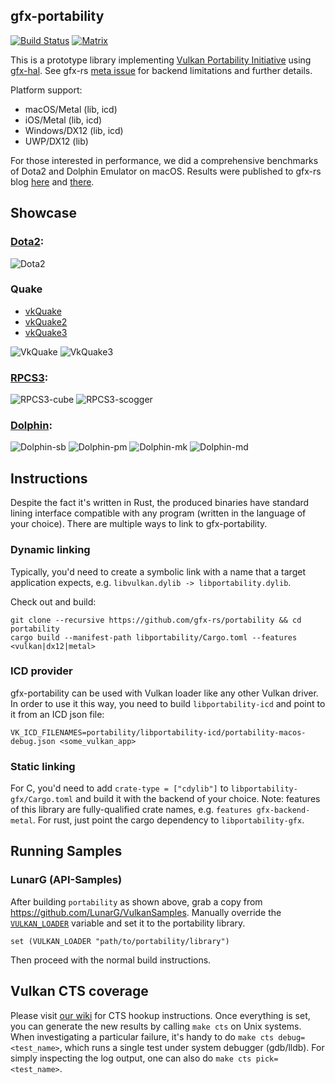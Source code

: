 ## gfx-portability
[![Build Status](https://github.com/gfx-rs/portability/workflows/Check/badge.svg?branch=master)](https://github.com/gfx-rs/portability/actions)
[![Matrix](https://img.shields.io/badge/Matrix-%23gfx%3Amatrix.org-blueviolet.svg)](https://matrix.to/#/#gfx:matrix.org)

This is a prototype library implementing [Vulkan Portability Initiative](https://www.khronos.org/blog/khronos-announces-the-vulkan-portability-initiative) using [gfx-hal](http://gfx-rs.github.io/2017/07/24/low-level.html). See gfx-rs [meta issue](https://github.com/gfx-rs/gfx/issues/1354) for backend limitations and further details.

Platform support:
- macOS/Metal (lib, icd)
- iOS/Metal (lib, icd)
- Windows/DX12 (lib, icd)
- UWP/DX12 (lib)

For those interested in performance, we did a comprehensive benchmarks of Dota2 and Dolphin Emulator on macOS. Results were published to gfx-rs blog [here](https://gfx-rs.github.io/2018/08/10/dota2-macos-performance.html) and [there](https://gfx-rs.github.io/2019/03/22/dolphin-macos-performance.html).

## Showcase

### [Dota2](https://github.com/ValveSoftware/Dota-2):
![Dota2](etc/dota2-river.jpg)

### Quake
- [vkQuake](https://github.com/Novum/vkQuake)
- [vkQuake2](https://github.com/kondrak/vkQuake2)
- [vkQuake3](https://github.com/suijingfeng/vkQuake3)

![VkQuake](etc/quake-main.jpg) ![VkQuake3](etc/quake3-main.jpg)

### [RPCS3](https://github.com/RPCS3/rpcs3):

![RPCS3-cube](etc/rpcs3-cube.jpg) ![RPCS3-scogger](etc/rpcs3-scogger.jpg)

### [Dolphin](https://github.com/dolphin-emu):
![Dolphin-sb](etc/dolphin-smash-bros.png) ![Dolphin-pm](etc/dolphin-paper-mario.png)
![Dolphin-mk](etc/dolphin-mario-kart.jpg) ![Dolphin-md](etc/dolphin-metroid.jpg)

## Instructions

Despite the fact it's written in Rust, the produced binaries have standard lining interface compatible with any program (written in the language of your choice). There are multiple ways to link to gfx-portability.

### Dynamic linking

Typically, you'd need to create a symbolic link with a name that a target application expects, e.g. `libvulkan.dylib -> libportability.dylib`.

Check out and build:
```
git clone --recursive https://github.com/gfx-rs/portability && cd portability
cargo build --manifest-path libportability/Cargo.toml --features <vulkan|dx12|metal>
```

### ICD provider

gfx-portability can be used with Vulkan loader like any other Vulkan driver. In order to use it this way, you need to build `libportability-icd` and point to it from an ICD json file:
```
VK_ICD_FILENAMES=portability/libportability-icd/portability-macos-debug.json <some_vulkan_app>
```

### Static linking

For C, you'd need to add `crate-type = ["cdylib"]` to `libportability-gfx/Cargo.toml` and build it with the backend of your choice. Note: features of this library are fully-qualified crate names, e.g. `features gfx-backend-metal`. For rust, just point the cargo dependency to `libportability-gfx`.

## Running Samples

### LunarG (API-Samples)
After building `portability` as shown above, grab a copy from https://github.com/LunarG/VulkanSamples.
Manually override the [`VULKAN_LOADER`](https://github.com/LunarG/VulkanSamples/blob/master/API-Samples/CMakeLists.txt#L189-L194) variable and set it to the portability library.
```
set (VULKAN_LOADER "path/to/portability/library")
```
Then proceed with the normal build instructions.

## Vulkan CTS coverage

Please visit [our wiki](https://github.com/gfx-rs/portability/wiki/Vulkan-CTS-status) for CTS hookup instructions. Once everything is set, you can generate the new results by calling `make cts` on Unix systems. When investigating a particular failure, it's handy to do `make cts debug=<test_name>`, which runs a single test under system debugger (gdb/lldb). For simply inspecting the log output, one can also do `make cts pick=<test_name>`.
